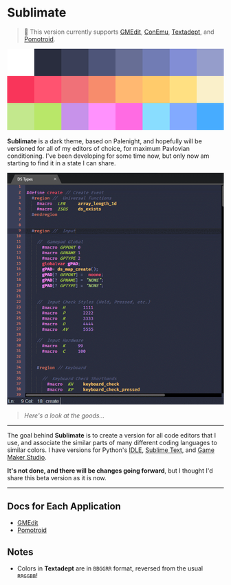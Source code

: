Sublimate
=========

> :scroll:
> This version currently supports [GMEdit](https://yellowafterlife.itch.io/gmedit), [ConEmu](https://conemu.github.io/), [Textadept](https://orbitalquark.github.io/textadept/), and [Pomotroid](https://splode.github.io/pomotroid/).

![pal](img/pal_big.png)

**Sublimate** is a dark theme, based on Palenight, and hopefully will be versioned for  all of my editors of choice, for maximum Pavlovian conditioning.
I've been developing for some time now, but only now am starting to find it in a state I can share.

![GMEdit w/ Sublimate Theme](img/sublimate_gmedit.gif)
> _Here's a look at the goods..._

---


The goal behind **Sublimate** is to create a version for all code editors that I use, and associate the similar parts of many different coding languages to similar colors. I have versions for Python's [IDLE](https://docs.python.org/3/library/idle.html?highlight=idle), [Sublime Text](https://www.sublimetext.com/), and [Game Maker Studio](https://docs2.yoyogames.com).

**It's not done, and there will be changes going forward**, but I thought I'd share this beta version as it is now.


---

Docs for Each Application
-------------------------

+ [GMEdit](themes/gmedit)
+ [Pomotroid](themes/pomotroid)


Notes
---------------------------

+ Colors in **Textadept** are in `BBGGRR` format, reversed from the usual `RRGGBB`!




